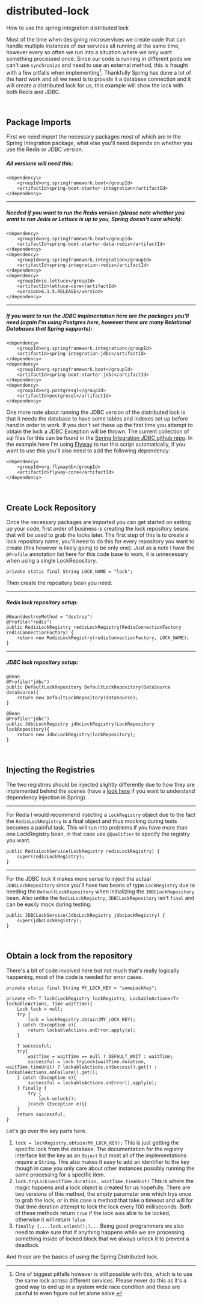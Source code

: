 # distributed-lock

How to use the spring integration distributed lock

Most of the time when designing microservices we create code that can handle multiple instances of our services all running at the same time, however every so often we run into a situation where we only want something processed once. Since our code is running in different pods we can't use `synchronize` and need to use an external method, this is fraught with a few pitfalls when implementing[^1]. Thankfully Spring has done a lot of the hard work and all we need is to provide it a database connection and it will create a distributed lock for us, this example will show the lock with both Redis and JDBC.

<br>

## Package Imports

First we need import the necessary packages most of which are in the Spring Integration package, what else you'll need depends on whether you use the Redis or JDBC version.

##### All versions will need this:

```
<dependency\>
	<groupId>org.springframework.boot</groupId>
	<artifactId>spring-boot-starter-integration</artifactId>
</dependency>
```

---

##### Needed if you want to run the Redis version (please note whether you want to run Jedis or Lettuce is up to you, Spring doesn't care which):

```
<dependency>
	<groupId>org.springframework.boot</groupId>
	<artifactId>spring-boot-starter-data-redis</artifactId>
</dependency>
<dependency>
	<groupId>org.springframework.integration</groupId>
	<artifactId>spring-integration-redis</artifactId>
</dependency>
<dependency>
	<groupId>io.lettuce</groupId>
	<artifactId>lettuce-core</artifactId>
	<version>6.1.5.RELEASE</version>
</dependency>
```

---

##### If you want to run the JDBC implmentation here are the packages you'll need (again I'm using Postgres here, however there are many Relational Databases that Spring supports):

```
<dependency>
	<groupId>org.springframework.integration</groupId>
	<artifactId>spring-integration-jdbc</artifactId>
</dependency>
<dependency>
	<groupId>org.springframework.boot</groupId>
	<artifactId>spring-boot-starter-jdbc</artifactId>
</dependency>
<dependency>
	<groupId>org.postgresql</groupId>
	<artifactId>postgresql</artifactId>
</dependency>
```

One more note about running the JDBC version of the distributed lock is that it needs the database to have some tables and indexes set up before hand in order to work. If you don't set these up the first time you attempt to obtain the lock a JDBC Exception will be thrown. The current collection of sql files for this can be found in the [Spring Integration JDBC github repo](https://github.com/spring-projects/spring-integration/tree/e901c89fef3eea00ddf6d503ae9926667a1d6972/spring-integration-jdbc/src/main/resources/org/springframework/integration/jdbc). In the example here I'm using [Flyway](https://flywaydb.org/) to run this script automatically, if you want to use this you'll also need to add the following dependency:

```
<dependency>
	<groupId>org.flywaydb</groupId>
	<artifactId>flyway-core</artifactId>
</dependency>
```

<br>

## Create Lock Repository

Once the necessary packages are imported you can get started on setting up your code, first order of business is creating the lock repository beans that will be used to grab the locks later. The first step of this is to create a lock repository name, you'll need to do this for every repository you want to create (this however is likely going to be only one). Just as a note I have the `@Profile` annotation list here for this code base to work, it is unnecessary when using a single LockRepository.

```
private static final String LOCK_NAME = "lock";
```

Then create the repository bean you need.

---

##### Redis lock repository setup:

```
@Bean(destroyMethod = "destroy")
@Profile("redis")
public RedisLockRegistry redisLockRegistry(RedisConnectionFactory redisConnectionFactory) {
    return new RedisLockRegistry(redisConnectionFactory, LOCK_NAME);
}
```

---

##### JDBC lock repository setup:

```
@Bean
@Profile("jdbc")
public DefaultLockRepository DefaultLockRepository(DataSource dataSource){
    return new DefaultLockRepository(dataSource);
}

@Bean
@Profile("jdbc")
public JdbcLockRegistry jdbcLockRegistry(LockRepository lockRepository){
    return new JdbcLockRegistry(lockRepository);
}
```

<br>

## Injecting the Registries

The two registries should be injected slightly differently due to how they are implemented behind the scenes (have a [look here](https://docs.spring.io/spring-boot/docs/2.0.x/reference/html/using-boot-spring-beans-and-dependency-injection.html) if you want to understand dependency injection in Spring).

---
For Redis I would recommend injecting a `LockRegistry` object due to the fact the `RedisLockRegistry` is a final object and thus mocking during tests becomes a painful task. This will run into problems if you have more than one LockRegistry bean, in that case use `@Qualifier` to specify the registry you want.

```
public RedisLockService(LockRegistry redisLockRegistry) {
    super(redisLockRegistry);
}
```

---
For the JDBC lock it makes more sense to inject the actual `JDBCLockRepository` since you'll have two beans of type `LockRegistry` due to needing the `DefaultLockRepository` when initializing the `JDBCLockRepository` bean. Also unlike the `RedisLockRegistry`; `JDBCLockRepository` isn't `final` and can be easily mock during testing.

```
public JDBCLockService(JdbcLockRegistry jdbcLockRegistry) {
    super(jdbcLockRegistry);
}
```

<br>

## Obtain a lock from the repository

There's a bit of code involved here but not much that's really logically happening, most of the code is needed for error cases.

```
private static final String MY_LOCK_KEY = "someLockKey";

private <T> T lock(LockRegistry lockRegistry, LockableActions<T> lockableActions, Time waitTime){
    Lock lock = null;
    try {
        lock = lockRegistry.obtain(MY_LOCK_KEY);
    } catch (Exception e){
        return lockableActions.onError.apply(e);
    }

    T successful;
    try{
        waitTime = waitTime == null ? DEFAULT_WAIT : waitTime;
        successful = lock.tryLock(waitTime.duration, waitTime.timeUnit) ? lockableActions.onSuccess().get() : lockableActions.onFailure().get();
    } catch (Exception e){
        successful = lockableActions.onError().apply(e);
    } finally {
        try {
            lock.unlock();
        }catch (Exception e){}
    }
    return successful;
}
```

Let's go over the key parts here.

1. `lock = lockRegistry.obtain(MY_LOCK_KEY);` This is just getting the specific lock from the database. The documentation for the registry interface list the key as an `Object` but most all of the implementations require a `String`. This also makes it easy to add an identifier to the key though in case you only care about other instances possibly running the same processing for a specific item.
2. `lock.tryLock(waitTime.duration, waitTime.timeUnit)` This is where the magic happens and a lock object is created for us hopefully. There are two versions of this method, the empty parameter one which trys once to grab the lock, or in this case a method that take a timeout and will for that time deration attempt to lock the lock every 100 milliseconds. Both of these methods return `true` if the lock was able to be locked, otherwise it will return `false`
3. `finally {....lock.unlock();)...` Being good programmers we also need to make sure that if anything happens while we are processing something inside of locked block that we always unlock it to prevent a deadlock.

And those are the basics of using the Spring Distributed lock.


[^1]: One of biggest pitfalls however is still possible with this, which is to use the same lock across different services. Please never do this as it's a good way to end up in a system wide race condition and these are painful to even figure out let alone solve.
